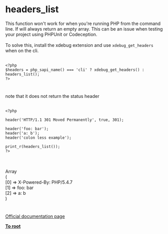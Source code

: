 # headers_list



This function won&apos;t work for when you&apos;re running PHP from the command line. If will always return an empty array. This can be an issue when testing your project using PHPUnit or Codeception.<br><br>To solve this, install the xdebug extension and use `xdebug_get_headers` when on the cli.<br><br>

```
<?php
$headers = php_sapi_name() === 'cli' ? xdebug_get_headers() : headers_list();
?>
```
  

#

note that it does not return the status header<br><br>

```
<?php

header('HTTP/1.1 301 Moved Permanently', true, 301);

header('foo: bar');
header('a: b');
header('colon less example');

print_r(headers_list());
?>
```
<br><br>Array<br>(<br>    [0] =&gt; X-Powered-By: PHP/5.4.7<br>    [1] =&gt; foo: bar<br>    [2] =&gt; a: b<br>)  

#

[Official documentation page](https://www.php.net/manual/en/function.headers-list.php)

**[To root](/README.md)**